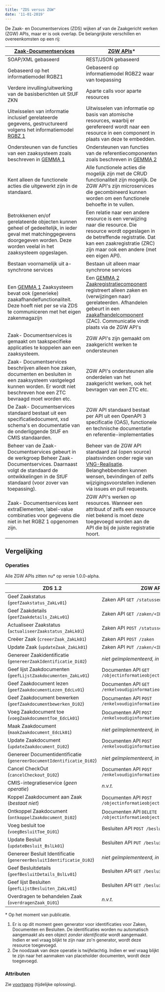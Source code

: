 ```yaml
---
title: "ZDS versus ZGW"
date: '11-01-2019'
---
```


De Zaak- en Documentservices (ZDS) wijken af van de Zaakgericht werken (ZGW)
APIs, maar er is ook overlap. De belangrijkste verschillen en overeenkomsten op
een rij:

[Zaak-Documentservices](https://www.gemmaonline.nl/index.php/Zaak-_en_Documentservices) | [ZGW APIs](https://zaakgerichtwerken.vng.cloud/standaard/)\*
--- | ---
SOAP/XML gebaseerd	                                                                        | REST/JSON gebaseerd
Gebaseerd op het informatiemodel RGBZ1	                                                    | Gebaseerd op informatiemodel RGBZ2 waar van toepassing
Verdere invulling/uitwerking van de basisberichten uit StUF ZKN	                            | Aparte calls voor aparte resources
Uitwisselen van informatie inclusief gerelateerde gegevens, gestructureerd volgens het informatiemodel [RGBZ 1](https://www.gemmaonline.nl/index.php/Informatiemodel_Zaken_(RGBZ))	| Uitwisselen van informatie op basis van atomische resources, waarbij er gerefereerd wordt naar een resource in een component in plaats van deze te embedden.
Ondersteunen van de functies van een zaaksysteem zoals beschreven in [GEMMA 1](https://www.gemmaonline.nl/index.php/Overzicht_GEMMA_1_referentiecomponenten)	            | Ondersteunen van functies van de referentiecomponenten zoals beschreven in [GEMMA 2](https://www.gemmaonline.nl/index.php/Overzicht_generieke_referentiecomponenten_GEMMA_2)
Kent alleen de functionele acties die uitgewerkt zijn in de standaard.	                    | Alle functionele acties die mogelijk zijn met de CRUD functionaliteit zijn mogelijk. De ZGW API's zijn microservices die gecombineerd kunnen worden om een functionele behoefte in te vullen.
Betrokkenen en/of gerelateerde objecten kunnen geheel of gedeeltelijk, in ieder geval met matchinggegevens doorgegeven worden. Deze worden veelal in het zaaksysteem opgeslagen.	                                                             | Een relatie naar een andere resource is een verwijzing naar die resource. Die resource wordt opgeslagen in de betreffende registratie. Dat kan een zaakregistratie (ZRC) zijn maar ook een andere (met een eigen API).
Bestaan voornamelijk uit a-synchrone services	                                            | Bestaan uit alleen maar synchrone services
Een [GEMMA 1](https://www.gemmaonline.nl/index.php/Overzicht_GEMMA_1_referentiecomponenten) Zaaksysteem bevat ook (generieke) zaakafhandelfunctionaliteit. Deze hoeft niet per se via ZDS te communiceren met het eigen zakenmagazijn  | Een [GEMMA 2](https://www.gemmaonline.nl/index.php/Overzicht_generieke_referentiecomponenten_GEMMA_2) [Zaakregistratiecomponent](https://www.gemmaonline.nl/index.php/GEMMA2/0.9/id-a97b6545-d5a7-485d-9b13-3ce22db5b9cf) registreert alleen zaken en (verwijzingen naar) gerelateerden. Afhandelen gebeurt in een [zaakafhandelcomponent](https://www.gemmaonline.nl/index.php/GEMMA2/0.9/id-f2dfbd0b-9d36-405c-bdbe-827f3296de29) (ZAC). Communicatie vindt plaats via de ZGW API's
Zaak- Documentservices is gemaakt om taakspecifieke applicaties te koppelen aan een zaaksysteem. | ZGW API's zijn gemaakt om zaakgericht werken te ondersteunen
Zaak- Documentservices beschrijven alleen hoe zaken, documenten en besluiten in een zaaksysteem vastgelegd kunnen worden. Er wordt niet beschreven hoe een ZTC bevraagd moet worden etc.                                                           | ZGW API's ondersteunen alle onderdelen van het zaakgericht werken, ook het bevragen van een ZTC etc.
De Zaak- Documentservices standaard bestaat uit een specificatiedocument, xsd schema's en documentatie van de onderliggende StUF en CMIS standaarden.                                                                                | ZGW API standaard bestaat per API uit een OpenAPI 3 specificatie (OAS), functionele en technische documentatie en  referentie-implementaties
Beheer van de Zaak- Documentservices gebeurt in de werkgroep Beheer Zaak- Documentservices. Daarnaast volgt de standaard de ontwikkelingen in de StUF standaard (voor zover van toepassing).                                                      | Beheer van de ZGW API standaard zal (open source) plaatsvinden onder regie van [VNG-Realisatie](https://www.vngrealisatie.nl/). Belanghebbenden kunnen wensen, bevindingen of zelfs wijzigingsvoorstellen indienen via issues en pull requests.
Zaak- Documentservices kent extraElementen, label-value combinaties voor gegevens die niet in het RGBZ 1 opgenomen zijn.  | ZGW API's werken op resources. Wanneer een attribuut of zelfs een resource niet bekend is moet deze toegevoegd worden aan de API die bij de juiste registratie hoort.


## Vergelijking

### Operaties

Alle ZGW APIs zitten nu\* op versie 1.0.0-alpha.

ZDS 1.2 | ZGW APIs\*
--- | ---
Geef Zaakstatus (`geefZaakstatus_ZakLv01`)                              | Zaken API `GET /statussen?zaak=<ID>`
Geef Zaakdetails (`geefZaakdetails_ZakLv01`)                            | Zaken API `GET /zaken/<ID>`
Actualiseer Zaakstatus (`actualiseerZaakstatus_ZakLk01`)                | Zaken API `POST /statussen/`
Creëer Zaak (`creeerZaak_ZakLk01`)                                      | Zaken API `POST /zaken`
Update Zaak (`updateZaak_ZakLk01`)                                      | Zaken API `PUT /zaken/<ID>`
Genereer Zaakidentificatie (`genereerZaakIdentificatie_Di02`)           | *niet geïmplementeerd, in overweging* <sup>1</sup>
Geef lijst Zaakdocumenten (`geefLijstZaakdocumenten_ZakLv01`)           | Documenten API `GET /objectinformatieobjecten`
Geef Zaakdocument lezen (`geefZaakdocumentLezen_EdcLv01`)               | Documenten API `GET /enkelvoudiginformatieobjecten/<ID>`
Geef Zaakdocument bewerken (`geefZaakdocumentbewerken_Di02`)            | Documenten API `POST /enkelvoudiginformatieobjecten/<ID>/lock`
Voeg Zaakdocument toe (`voegZaakdocumentToe_EdcLk01`)                   | Documenten API `POST /enkelvoudiginformatieobjecten`
Maak Zaakdocument (`maakZaakdocument_EdcLk01`)                          | *niet geïmplementeerd, in overweging* <sup>2</sup>
Update Zaakdocument (`updateZaakdocument_Di02`)                         | Documenten API `POST /enkelvoudiginformatieobjecten`
Genereer Documentidentificatie (`genereerDocumentIdentificatie_Di02`)   | *niet geïmplementeerd, in overweging* <sup>1</sup>
Cancel CheckOut (`cancelCheckout_Di02`)                                 | Documenten API `POST /enkelvoudiginformatieobjecten/<ID>/unlock`
CMIS-integratieservice (*geen operatie*)                                | *n.v.t.*
Koppel Zaakdocument aan Zaak (*bestaat niet*)                           | Documenten API `POST /objectinformatieobjecten`
Ontkoppel Zaakdocument (`ontkoppelZaakdocument_Di02`)                   | Documenten API `DELETE /objectinformatieobjecten`
Voeg besluit toe (`voegBesluitToe_Di01`)                                | Besluiten API `POST /besluiten`
Update Besluit (`updateBesluit_BslLk01`)                                | Besluiten API `PUT /besluiten`
Genereer Besluit Identificatie (`genereerBesluitIdentificatie_Di02`)    | *niet geïmplementeerd, in overweging* <sup>1</sup>
Geef Besluitdetails (`geefBesluitDetails_BslLv01`)                      | Besluiten API `GET /besluiten/<ID>`
Geef lijst Besluiten (`geefLijstBesluiten_ZakLv01`)                     | Besluiten API `GET /besluiten`
Overdragen te behandelen Zaak (`overdragenZaak_Di01`)                   | *n.v.t.*


\* Op het moment van publicatie.
1. Er is op dit moment geen generator voor identificaties voor Zaken,
   Documenten en Besluiten. De identificaties worden nu automatisch aangemaakt
   als een object *zonder identificatie* wordt aangemaakt. Indien er wel vraag
   blijkt te zijn naar zo'n generator, wordt deze resource toegevoegd.
2. De noodzaak van deze operatie is twijfelachtig. Indien er wel vraag blijkt
   te zijn naar het aanmaken van placeholder documenten, wordt deze toegevoegd.

### Attributen

Zie [voortgang](https://github.com/VNG-Realisatie/gemma-zaken/issues/549#issuecomment-446919312) (tijdelijke oplossing).
